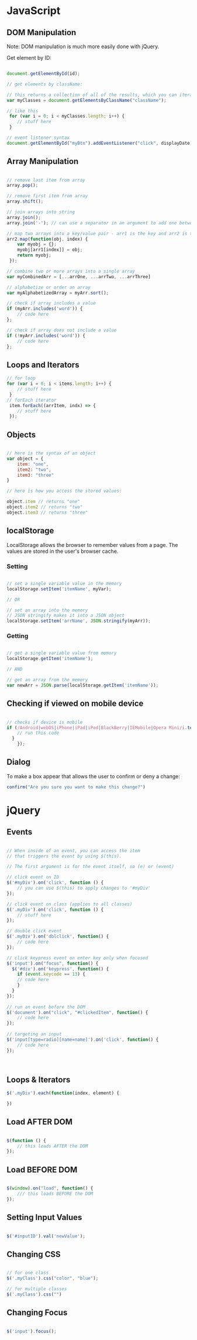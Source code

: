 # JavaScript


## DOM Manipulation
Note: DOM manipulation is much more easily done with jQuery.

Get element by ID:

```Javascript

document.getElementById(id);

// get elements by className:

// this returns a collection of all of the results, which you can iterate through
var myClasses = document.getElementsByClassName("className"); 

// like this
 for (var i = 0; i < myClasses.length; i++) {
 	// stuff here
 }

// event listener syntax
document.getElementById("myBtn").addEventListener("click", displayDate);
```



## Array Manipulation

```Javascript

// remove last item from array
array.pop();

// remove first item from array
array.shift();

// join arrays into string
array.join();
array.join('-'); // can use a separator in an argument to add one between each item

// map two arrays into a key/value pair - arr1 is the key and arr2 is the value
arr2.map(function(obj, index) {
	var myobj = {};
	myobj[arr1[index]] = obj;
	return myobj;
 });

// combine two or more arrays into a single array
var myCombinedArr = [...arrOne, ...arrTwo, ...arrThree]

// alphabetize or order an array
var myAlphabetizedArray = myArr.sort();

// check if array includes a value
if (myArr.includes('word')) {
	// code here
};

// check if array does not include a value
if (!myArr.includes('word')) {
	// code here
};

```


## Loops and Iterators


```Javascript
// for loop
for (var i = 0; i < items.length; i++) {
 	// stuff here
 }
// forEach iterator
 item.forEach((arrItem, indx) => {
	// stuff here
 });

```

## Objects

```Javascript

// here is the syntax of an object
var object = {
	item: "one",
	item2: "two",
	item3: "three"
}

// here is how you access the stored values:

object.item // returns "one"
object.item2 // returns "two"
object.item3 // returns "three"

```

## localStorage

LocalStorage allows the browser to remember values from a page. The values are stored in the user's browser cache.

### Setting

```Javascript

// set a single variable value in the memory
localStorage.setItem('itemName', myVar);

// OR

// set an array into the memory
// JSON stringify makes it into a JSON object
localStorage.setItem('arrName', JSON.stringify(myArr));

```

### Getting

```Javascript

// get a single variable value from memory
localStorage.getItem('itemName');

// AND

// get an array from the memory
var newArr = JSON.parse(localStorage.getItem('itemName'));

```

## Checking if viewed on mobile device
```Javascript

// checks if device is mobile
if (/Android|webOS|iPhone|iPad|iPod|BlackBerry|IEMobile|Opera Mini/i.test(navigator.userAgent)) {
	// run this code
  }
    });

```


## Dialog

To make a box appear that allows the user to confirm or deny a change:

```Javascript
confirm("Are you sure you want to make this change?")
```


# jQuery

## Events

```Javascript

// When inside of an event, you can access the item
// that triggers the event by using $(this).

// The first argument is for the event itself, so (e) or (event)

// click event on ID
$('#myDiv').on('click', function () {
	// you can use $(this) to apply changes to '#myDiv' 
});

// click event on class (applies to all classes)
$('.myDiv').on('click', function () {
	// stuff here
});

// double click event
$('.myDiv').on('dblclick', function() {
	// code here
});

// click keypress event on enter key only when focused
$('input').on("focus", function() {
  $('#div').on('keypress', function() {
	if (event.keycode == 13) {
	// code here
	}
  }
});
	
// run an event before the DOM
$('document').on("click", "#clickedItem", function() {
	// code here
});
	
// targeting an input
$('input[type=radio][name=name]').on('click', function() {
	// code here
});
	
	
```

## Loops & Iterators

```Javascript
$('.myDiv').each(function(index, element) {

})
```

## Load AFTER DOM 
```Javascript

$(function () {
	// this loads AFTER the DOM
});

```

## Load BEFORE DOM
```Javascript

$(window).on("load", function() {
	/// this loads BEFORE the DOM
});

```

## Setting Input Values

```Javascript

$('#inputID').val('newValue');

```

## Changing CSS

```Javascript

// for one class
$('.myClass').css("color", "blue");

// for multiple classes
$('.myClass').css("")

```

## Changing Focus
```Javascript

$('input').focus();

```
